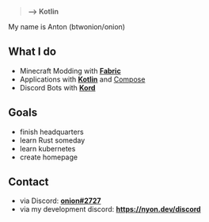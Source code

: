 > **--> Kotlin**

My name is Anton (btwonion/onion)

## What I do
- Minecraft Modding with [**Fabric**](https://fabricmc.net)
- Applications with [**Kotlin**](https://kotlinlang.org) and [Compose](https://github.com/JetBrains/compose-jb)
- Discord Bots with [**Kord**](https://github.com/kordlib/kord)

## Goals
- finish headquarters
- learn Rust someday
- learn kubernetes
- create homepage

## Contact
- via Discord: [**onion#2727**](https://discord.com/users/645263163411005440)
- via my development discord: **https://nyon.dev/discord**